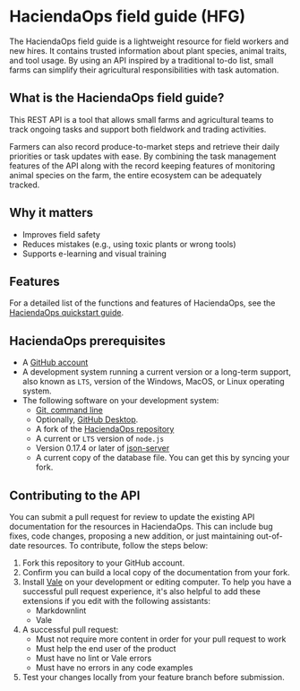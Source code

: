 # HaciendaOps field guide (HFG)

The HaciendaOps field guide is a lightweight resource for field workers and new hires. It contains trusted information about plant species, animal traits, and tool usage. By using an API inspired by a traditional to-do list, small farms can simplify their agricultural responsibilities with task automation.

## What is the HaciendaOps field guide?

This REST API is a tool that allows small farms and agricultural teams to track ongoing tasks and support both fieldwork and trading activities.

Farmers can also record produce-to-market steps and retrieve their daily priorities or task updates with ease. By combining
the task management features of the API along with the record keeping features of monitoring animal species on the farm,
the entire ecosystem can be adequately tracked.

## Why it matters

- Improves field safety
- Reduces mistakes (e.g., using toxic plants or wrong tools)
- Supports e-learning and visual training

## Features

For a detailed list of the functions and features of HaciendaOps, see the [HaciendaOps quickstart guide](./quickstart.md).

## HaciendaOps prerequisites

- A [GitHub account](https://github.com)
- A development system running a current version or a
long-term support, also known as `LTS`, version of the Windows, MacOS, or Linux operating system.
- The following software on your development system:
    - [Git, command line](https://docs.github.com/en/get-started/quickstart/set-up-git)
    - Optionally, [GitHub Desktop](https://desktop.github.com).
    - A fork of the [HaciendaOps repository](https://github.com/rgmejiagroup/HaciendaOps)
    - A current or `LTS` version of `node.js`
    - Version 0.17.4 or later of [json-server](https://www.npmjs.com/package/json-server)
    - A current copy of the database file. You can get this by syncing your fork.

## Contributing to the API

You can submit a pull request for review to update the existing API documentation for the resources in HaciendaOps.
This can include bug fixes, code changes, proposing a new addition, or just maintaining out-of-date resources.
To contribute, follow the steps below:

1. Fork this repository to your GitHub account.
2. Confirm you can build a local copy of the documentation from your fork.
3. Install [Vale](https://vale.sh/) on your development or editing computer.
   To help you have a successful pull request experience, it's also helpful
   to add these extensions if you edit with the following assistants:
    - Markdownlint
    - Vale
4. A successful pull request:
    - Must not require more content in order for your pull request to work
    - Must help the end user of the product
    - Must have no lint or Vale errors
    - Must have no errors in any code examples
5. Test your changes locally from your feature branch before submission.

